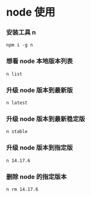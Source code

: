 # node 使用

### 安装工具  n
```shell
npm i -g n
```

### 想看 node 本地版本列表
```shell
n list
```

### 升级 node 版本到最新版
```shell
n latest
```

### 升级 node 版本到最新稳定版
```shell
n stable
```

### 升级 node 版本到指定版
```shell
n 14.17.6
```

### 删除 node 的指定版本
```shell
n rm 14.17.6
```
